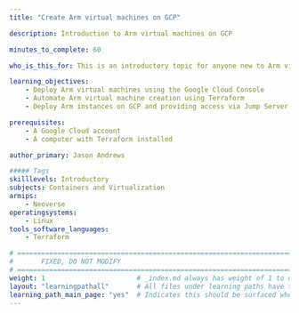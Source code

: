 ```yaml
---
title: "Create Arm virtual machines on GCP"

description: Introduction to Arm virtual machines on GCP

minutes_to_complete: 60

who_is_this_for: This is an introductory topic for anyone new to Arm virtual machines in the Google Computer Platform (GCP)

learning_objectives:
    - Deploy Arm virtual machines using the Google Cloud Console
    - Automate Arm virtual machine creation using Terraform
    - Deploy Arm instances on GCP and providing access via Jump Server

prerequisites:
    - A Google Cloud account
    - A computer with Terraform installed

author_primary: Jason Andrews

##### Tags
skilllevels: Introductory
subjects: Containers and Virtualization
armips:
    - Neoverse
operatingsystems:
    - Linux
tools_software_languages:
    - Terraform

# ================================================================================
#       FIXED, DO NOT MODIFY
# ================================================================================
weight: 1                       # _index.md always has weight of 1 to order correctly
layout: "learningpathall"       # All files under learning paths have this same wrapper
learning_path_main_page: "yes"  # Indicates this should be surfaced when looking for related content. Only set for _index.md of learning path content.
---
```

